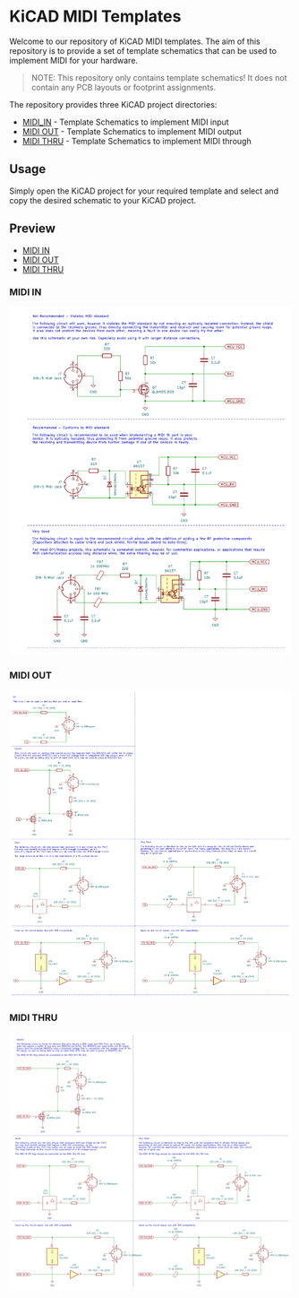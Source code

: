 # KiCAD MIDI Templates

Welcome to our repository of KiCAD MIDI templates. The aim of this repository is to provide a set of template schematics that can be used to implement MIDI for your hardware.

> NOTE: This repository only contains template schematics! It does not contain any PCB layouts or footprint assignments.

The repository provides three KiCAD project directories:

 * [MIDI_IN](MIDI_IN) - Template Schematics to implement MIDI input
 * [MIDI OUT](MIDI_OUT) - Template Schematics to implement MIDI output
 * [MIDI THRU](MIDI_THRU) - Template Schematics to implement MIDI through

## Usage

Simply open the KiCAD project for your required template and select and copy the desired schematic to your KiCAD project. 

## Preview

 - [MIDI IN](#midi-in)
 - [MIDI OUT](#midi-out)
 - [MIDI THRU](#midi-thru)

### MIDI IN

![](preview/MIDI_IN.png)

### MIDI OUT

![](preview/MIDI_OUT.png)

### MIDI THRU

![](preview/MIDI_THRU.png)